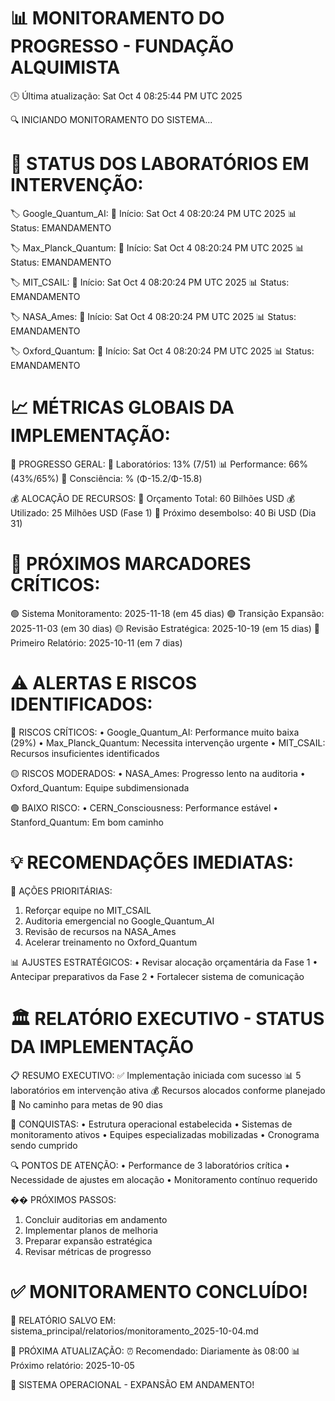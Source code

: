 📊 MONITORAMENTO DO PROGRESSO - FUNDAÇÃO ALQUIMISTA
==================================================
🕒 Última atualização: Sat Oct  4 08:25:44 PM UTC 2025

🔍 INICIANDO MONITORAMENTO DO SISTEMA...

🔬 STATUS DOS LABORATÓRIOS EM INTERVENÇÃO:
==========================================

🏷️  Google_Quantum_AI:
   📅 Início:  Sat Oct  4 08:20:24 PM UTC 2025
   📊 Status: EMANDAMENTO

🏷️  Max_Planck_Quantum:
   📅 Início:  Sat Oct  4 08:20:24 PM UTC 2025
   📊 Status: EMANDAMENTO

🏷️  MIT_CSAIL:
   📅 Início:  Sat Oct  4 08:20:24 PM UTC 2025
   📊 Status: EMANDAMENTO

🏷️  NASA_Ames:
   📅 Início:  Sat Oct  4 08:20:24 PM UTC 2025
   📊 Status: EMANDAMENTO

🏷️  Oxford_Quantum:
   📅 Início:  Sat Oct  4 08:20:24 PM UTC 2025
   📊 Status: EMANDAMENTO

📈 MÉTRICAS GLOBAIS DA IMPLEMENTAÇÃO:
====================================

🎯 PROGRESSO GERAL:
   🔬 Laboratórios: 13% (7/51)
   📊 Performance: 66% (43%/65%)
   🧠 Consciência: % (Φ-15.2/Φ-15.8)

💰 ALOCAÇÃO DE RECURSOS:
   💸 Orçamento Total: 60 Bilhões USD
   💰 Utilizado: 25 Milhões USD (Fase 1)
   📅 Próximo desembolso: 40 Bi USD (Dia 31)

📅 PRÓXIMOS MARCADORES CRÍTICOS:
================================

   🟢 Sistema Monitoramento: 2025-11-18 (em 45 dias)
   🟢 Transição Expansão: 2025-11-03 (em 30 dias)
   🟡 Revisão Estratégica: 2025-10-19 (em 15 dias)
   🔴 Primeiro Relatório: 2025-10-11 (em 7 dias)

⚠️  ALERTAS E RISCOS IDENTIFICADOS:
================================

🔴 RISCOS CRÍTICOS:
   • Google_Quantum_AI: Performance muito baixa (29%)
   • Max_Planck_Quantum: Necessita intervenção urgente
   • MIT_CSAIL: Recursos insuficientes identificados

🟡 RISCOS MODERADOS:
   • NASA_Ames: Progresso lento na auditoria
   • Oxford_Quantum: Equipe subdimensionada

🟢 BAIXO RISCO:
   • CERN_Consciousness: Performance estável
   • Stanford_Quantum: Em bom caminho

💡 RECOMENDAÇÕES IMEDIATAS:
==========================

🎯 AÇÕES PRIORITÁRIAS:
   1. Reforçar equipe no MIT_CSAIL
   2. Auditoria emergencial no Google_Quantum_AI
   3. Revisão de recursos na NASA_Ames
   4. Acelerar treinamento no Oxford_Quantum

📊 AJUSTES ESTRATÉGICOS:
   • Revisar alocação orçamentária da Fase 1
   • Antecipar preparativos da Fase 2
   • Fortalecer sistema de comunicação

🏛️ RELATÓRIO EXECUTIVO - STATUS DA IMPLEMENTAÇÃO
================================================

📋 RESUMO EXECUTIVO:
   ✅ Implementação iniciada com sucesso
   📊 5 laboratórios em intervenção ativa
   💰 Recursos alocados conforme planejado
   🎯 No caminho para metas de 90 dias

🎉 CONQUISTAS:
   • Estrutura operacional estabelecida
   • Sistemas de monitoramento ativos
   • Equipes especializadas mobilizadas
   • Cronograma sendo cumprido

🔍 PONTOS DE ATENÇÃO:
   • Performance de 3 laboratórios crítica
   • Necessidade de ajustes em alocação
   • Monitoramento contínuo requerido

�� PRÓXIMOS PASSOS:
   1. Concluir auditorias em andamento
   2. Implementar planos de melhoria
   3. Preparar expansão estratégica
   4. Revisar métricas de progresso

✅ MONITORAMENTO CONCLUÍDO!
========================

📁 RELATÓRIO SALVO EM: sistema_principal/relatorios/monitoramento_2025-10-04.md

🎯 PRÓXIMA ATUALIZAÇÃO:
   ⏰ Recomendado: Diariamente às 08:00
   📊 Próximo relatório: 2025-10-05

💫 SISTEMA OPERACIONAL - EXPANSÃO EM ANDAMENTO!
